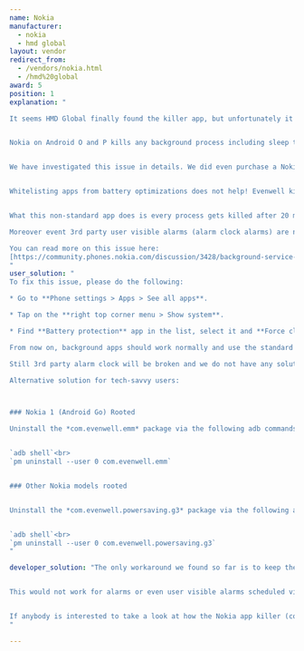 ```yaml
---
name: Nokia
manufacturer:
  - nokia
  - hmd global
layout: vendor
redirect_from:
  - /vendors/nokia.html
  - /hmd%20global
award: 5
position: 1
explanation: "

It seems HMD Global finally found the killer app, but unfortunately it is killing other apps!


Nokia on Android O and P kills any background process including sleep tracking (or any other sport tracking) after 20 minutes if the screen is off. Also when killed all alarms are stopped which renders for example any alarm clock apps useless.


We have investigated this issue in details. We did even purchase a Nokia 6.1 to be able to reproduce the issue. The problem only occurs on Nokia devices with Android Pie. Nokia started to bundle a toxic app (package: com.evenwell.powersaving.g3 or com.evenwell.emm, name: Battery protection) with their devices by some 3rd party company Evenwell. This app kills apps in the most brutal way we have seen so far among Android vendors.


Whitelisting apps from battery optimizations does not help! Evenwell kills even whitelisted apps.


What this non-standard app does is every process gets killed after 20 minutes regardless it is actually supposed to be running and doing a useful job for the user. Also alarms are not triggered. The aim is apparently to save your battery by rendering tracking apps and other apps that use background processing useless.

Moreover event 3rd party user visible alarms (alarm clock alarms) are not triggering properly on Nokia. This is a serious issue unraralleled to any other vendor. We did not yet find a workaround for this :(. 3rd party alarms clock won't be realiable on Nokia.

You can read more on this issue here:
[https://community.phones.nokia.com/discussion/3428/background-service-killed-even-when-whitelisted](https://community.phones.nokia.com/discussion/3428/background-service-killed-even-when-whitelisted)
"
user_solution: "
To fix this issue, please do the following:

* Go to **Phone settings > Apps > See all apps**.

* Tap on the **right top corner menu > Show system**.

* Find **Battery protection** app in the list, select it and **Force close**. It will remain stopped until the next restart.

From now on, background apps should work normally and use the standard Android battery optimizations.

Still 3rd party alarm clock will be broken and we do not have any solution for this at the moment. Also scheduling tasks in the background for a particular time won't work.

Alternative solution for tech-savvy users:



### Nokia 1 (Android Go) Rooted

Uninstall the *com.evenwell.emm* package via the following adb commands:


`adb shell`<br>
`pm uninstall --user 0 com.evenwell.emm`


### Other Nokia models rooted


Uninstall the *com.evenwell.powersaving.g3* package via the following adb commands:


`adb shell`<br>
`pm uninstall --user 0 com.evenwell.powersaving.g3`
"

developer_solution: "The only workaround we found so far is to keep the screen on all time your process runs. Yes, this is very battery consuming. As usually, vendors trying to safe your battery cause much bigger battery drain on this kind of workarounds. An alternative to this is to turn the screen on only less than every 20 minutes.


This would not work for alarms or even user visible alarms scheduled via *setAlarmClock()*. Alarms are triggering at the scheduled moment, but even foreground services cannot be started either directly from AlarmManager or from broadcast receiver.


If anybody is interested to take a look at how the Nokia app killer (com.evenwell.powersaving.g3) works internally, take a look at [the decompiled APK](https://github.com/urbandroid-team/dont-kill-my-app/tree/master/killers/nokia/com.evenwell.powersaving.g3).
"

---
```

